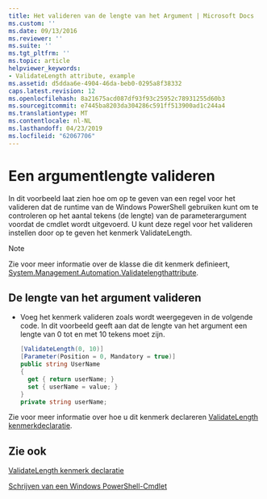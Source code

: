 ```yaml
---
title: Het valideren van de lengte van het Argument | Microsoft Docs
ms.custom: ''
ms.date: 09/13/2016
ms.reviewer: ''
ms.suite: ''
ms.tgt_pltfrm: ''
ms.topic: article
helpviewer_keywords:
- ValidateLength attribute, example
ms.assetid: d5ddaa6e-4904-46da-beb0-0295a8f38332
caps.latest.revision: 12
ms.openlocfilehash: 8a21675acd087df93f93c25952c78931255d60b3
ms.sourcegitcommit: e7445ba8203da304286c591ff513900ad1c244a4
ms.translationtype: MT
ms.contentlocale: nl-NL
ms.lasthandoff: 04/23/2019
ms.locfileid: "62067706"
---
```

# <a name="how-to-validate-the-argument-length"></a>Een argumentlengte valideren

In dit voorbeeld laat zien hoe om op te geven van een regel voor het valideren dat de runtime van de Windows PowerShell gebruiken kunt om te controleren op het aantal tekens (de lengte) van de parameterargument voordat de cmdlet wordt uitgevoerd. U kunt deze regel voor het valideren instellen door op te geven het kenmerk ValidateLength.

> [!NOTE]
> Zie voor meer informatie over de klasse die dit kenmerk definieert, [System.Management.Automation.Validatelengthattribute](/dotnet/api/System.Management.Automation.ValidateLengthAttribute).

## <a name="to-validate-the-argument-length"></a>De lengte van het argument valideren

- Voeg het kenmerk valideren zoals wordt weergegeven in de volgende code. In dit voorbeeld geeft aan dat de lengte van het argument een lengte van 0 tot en met 10 tekens moet zijn.

    ```csharp
    [ValidateLength(0, 10)]
    [Parameter(Position = 0, Mandatory = true)]
    public string UserName
    {
      get { return userName; }
      set { userName = value; }
    }
    private string userName;
    ```

Zie voor meer informatie over hoe u dit kenmerk declareren [ValidateLength kenmerkdeclaratie](./validatelength-attribute-declaration.md).

## <a name="see-also"></a>Zie ook

[ValidateLength kenmerk declaratie](./validatelength-attribute-declaration.md)

[Schrijven van een Windows PowerShell-Cmdlet](./writing-a-windows-powershell-cmdlet.md)
